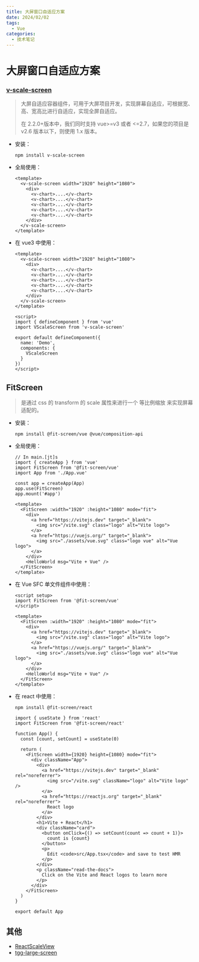 ```yaml
---
title: 大屏窗口自适应方案
date: 2024/02/02
tags:
  - Vue
categories:
  - 技术笔记
---
```


# 大屏窗口自适应方案

### [v-scale-screen](https://github.com/zhangqh22/v-scale-screen)

> 大屏自适应容器组件，可用于大屏项目开发，实现屏幕自适应，可根据宽、高、宽高比进行自适应，实现全屏自适应。
>
> 在 2.2.0+版本中，我们同时支持 vue>=v3 或者 <=2.7，如果您的项目是 v2.6 版本以下，则使用 1.x 版本。

- 安装：

  ```
  npm install v-scale-screen
  ```

- 全局使用：

  ```
  <template>
    <v-scale-screen width="1920" height="1080">
      <div>
        <v-chart>....</v-chart>
        <v-chart>....</v-chart>
        <v-chart>....</v-chart>
        <v-chart>....</v-chart>
        <v-chart>....</v-chart>
      </div>
    </v-scale-screen>
  </template>
  ```

- 在 vue3 中使用：

  ```
  <template>
    <v-scale-screen width="1920" height="1080">
      <div>
        <v-chart>....</v-chart>
        <v-chart>....</v-chart>
        <v-chart>....</v-chart>
        <v-chart>....</v-chart>
        <v-chart>....</v-chart>
      </div>
    </v-scale-screen>
  </template>

  <script>
  import { defineComponent } from 'vue'
  import VScaleScreen from 'v-scale-screen'

  export default defineComponent({
    name: 'Demo',
    components: {
      VScaleScreen
    }
  })
  </script>

  ```

## FitScreen

> 是通过 css 的 transform 的 scale 属性来进行一个 等比例缩放 来实现屏幕适配的。

- 安装：

  ```
  npm install @fit-screen/vue @vue/composition-api
  ```

- 全局使用：

  ```
  // In main.[jt]s
  import { createApp } from 'vue'
  import FitScreen from '@fit-screen/vue'
  import App from './App.vue'

  const app = createApp(App)
  app.use(FitScreen)
  app.mount('#app')
  ```

  ```
  <template>
    <FitScreen :width="1920" :height="1080" mode="fit">
      <div>
        <a href="https://vitejs.dev" target="_blank">
          <img src="/vite.svg" class="logo" alt="Vite logo">
        </a>
        <a href="https://vuejs.org/" target="_blank">
          <img src="./assets/vue.svg" class="logo vue" alt="Vue logo">
        </a>
      </div>
      <HelloWorld msg="Vite + Vue" />
    </FitScreen>
  </template>
  ```

- 在 Vue SFC 单文件组件中使用：

  ```
  <script setup>
  import FitScreen from '@fit-screen/vue'
  </script>

  <template>
    <FitScreen :width="1920" :height="1080" mode="fit">
      <div>
        <a href="https://vitejs.dev" target="_blank">
          <img src="/vite.svg" class="logo" alt="Vite logo">
        </a>
        <a href="https://vuejs.org/" target="_blank">
          <img src="./assets/vue.svg" class="logo vue" alt="Vue logo">
        </a>
      </div>
      <HelloWorld msg="Vite + Vue" />
    </FitScreen>
  </template>
  ```

- 在 react 中使用：

  ```
  npm install @fit-screen/react
  ```

  ```
  import { useState } from 'react'
  import FitScreen from '@fit-screen/react'

  function App() {
    const [count, setCount] = useState(0)

    return (
      <FitScreen width={1920} height={1080} mode="fit">
        <div className="App">
          <div>
            <a href="https://vitejs.dev" target="_blank" rel="noreferrer">
              <img src="/vite.svg" className="logo" alt="Vite logo" />
            </a>
            <a href="https://reactjs.org" target="_blank" rel="noreferrer">
              React logo
            </a>
          </div>
          <h1>Vite + React</h1>
          <div className="card">
            <button onClick={() => setCount(count => count + 1)}>
              count is {count}
            </button>
            <p>
              Edit <code>src/App.tsx</code> and save to test HMR
            </p>
          </div>
          <p className="read-the-docs">
            Click on the Vite and React logos to learn more
          </p>
        </div>
      </FitScreen>
    )
  }

  export default App
  ```

## 其他

- [ReactScaleView](https://github.com/xiaohaijoe/ReactScaleView)
- [tgg-large-screen](https://github.com/china78/tgg-large-screen)
